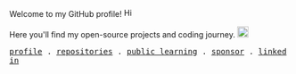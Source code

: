 <p>
  Welcome to my GitHub profile!  <img src="https://vczb.github.io/assets/images/emoji/sparkles.gif" alt="Hi there" height="16" />
</p>
<p>
Here you'll find my open-source projects and coding journey.  <img src="https://vczb.github.io/assets/images/emoji/rocket.gif" alt="Animated rocket" height="20" /> 
</p>
<p>
  <samp>
    <a href="https://github.com/vczb">profile</a> .
    <a href="https://github.com/vczb?tab=repositories">repositories</a> .
    <a href="https://github.com/users/vczb/projects/2">public learning</a> .
    <a href="https://github.com/sponsors/vczb">sponsor</a> .
    <a href="https://www.linkedin.com/in/vczb/">linked in</a>
  </samp>
</p>
